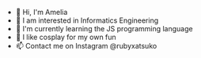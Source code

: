 - 👋 Hi, I'm Amelia
- 👀 I am interested in Informatics Engineering
- 🌱 I'm currently learning the JS programming language
- 💞️ I like cosplay for my own fun
- 📫 Contact me on Instagram @rubyxatsuko

<!---
ameliarub/ameliarub is a ✨ special ✨ repository because its `README.md` (this file) appears on your GitHub profile.
You can click the Preview link to take a look at your changes.
--->
